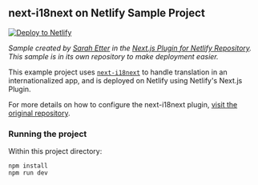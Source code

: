 ## next-i18next on Netlify Sample Project

[![Deploy to Netlify](https://www.netlify.com/img/deploy/button.svg)](https://app.netlify.com/start/deploy?repository=https://github.com/sarahetter/sample-next-18next-netlify)

_Sample created by [Sarah Etter](https://github.com/sarahetter) in the [Next.js Plugin for Netlify Repository](https://github.com/netlify/netlify-plugin-nextjs/tree/main/demos/next-18next). This sample is in its own repository to make deployment easier._

This example project uses [`next-i18next`](https://next-i18next.com/) to handle translation in an internationalized app, and is deployed on Netlify using Netlify's Next.js Plugin.

For more details on how to configure the next-i18next plugin, [visit the original repository](https://github.com/isaachinman/next-i18next).

### Running the project

Within this project directory:

```
npm install
npm run dev
```
